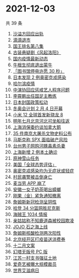 # 2021-12-03

共 39 条

<!-- BEGIN -->
<!-- 最后更新时间 Fri Dec 03 2021 17:07:05 GMT+0800 (China Standard Time) -->

1. [沙溢方回应出轨](https://www.zhihu.com/search?q=沙溢)
1. [滴滴退市](https://www.zhihu.com/search?q=滴滴)
1. [国王排名第八集](https://www.zhihu.com/search?q=国王排名)
1. [古装悬疑剧《风起洛阳》](https://www.zhihu.com/search?q=风起洛阳)
1. [国内疫情最新动态](https://www.zhihu.com/search?q=疫情)
1. [牛根生彻底退出蒙牛](https://www.zhihu.com/search?q=牛根生)
1. [「图书馆停电许愿 30 秒」](https://www.zhihu.com/search?q=图书馆停电30秒原文)
1. [日本发现 2 例奥密克戎感染](https://www.zhihu.com/search?q=日本奥密克戎)
1. [哈尔滨疫情](https://www.zhihu.com/search?q=哈尔滨疫情)
1. [中演协回应惩戒艺人程序问题](https://www.zhihu.com/search?q=中演协回应)
1. [李霄鹏出任国足主教练](https://www.zhihu.com/search?q=李霄鹏)
1. [日本封国政策松动](https://www.zhihu.com/search?q=日本封国)
1. [冬奥会计划 2 月 4 日开幕](https://www.zhihu.com/search?q=冬奥会开幕)
1. [小米 12 全球首发新骁龙 8](https://www.zhihu.com/search?q=小米12)
1. [明年七月北京河北可坐船往返](https://www.zhihu.com/search?q=北京河北)
1. [上海消保委约谈加拿大鹅](https://www.zhihu.com/search?q=加拿大鹅)
1. [35 件南京大屠杀文物史料公布](https://www.zhihu.com/search?q=南京大屠杀)
1. [马斯克称 SPX 面临破产风险](https://www.zhihu.com/search?q=Spacex破产)
1. [台州男子网购河豚毒素杀妻](https://www.zhihu.com/search?q=台州杀妻)
1. [上海新增 2 例本土确诊](https://www.zhihu.com/search?q=上海疫情)
1. [原神雪山任务](https://www.zhihu.com/search?q=原神)
1. [美国「全球态势评估」](https://www.zhihu.com/search?q=全球态势评估)
1. [奥密克戎感染均为无症状或轻症](https://www.zhihu.com/search?q=奥密克戎)
1. [村民袭警被击倒身亡](https://www.zhihu.com/search?q=袭警)
1. [麦当劳 APP 崩了](https://www.zhihu.com/search?q=麦当劳崩了)
1. [安徽一女子奶茶喝出蟑螂](https://www.zhihu.com/search?q=奶茶喝出蟑螂)
1. [刚果（金）紧急通知撤离](https://www.zhihu.com/search?q=刚果金)
1. [詹姆斯新冠检测呈阴性](https://www.zhihu.com/search?q=詹姆斯)
1. [哈登 34 分篮网胜尼克斯](https://www.zhihu.com/search?q=篮网)
1. [海贼王 1034 情报](https://www.zhihu.com/search?q=海贼王)
1. [亲姑姑称不知鹿道森被校园欺凌](https://www.zhihu.com/search?q=鹿道森)
1. [JOJO 石之海上线](https://www.zhihu.com/search?q=石之海)
1. [詹姆斯核酸检测两次阳性](https://www.zhihu.com/search?q=詹姆斯)
1. [北京经开区打疫苗送消费券](https://www.zhihu.com/search?q=打疫苗送消费券)
1. [十二月文案](https://www.zhihu.com/search?q=12月文案)
1. [幻塔无版号 PC 版](https://www.zhihu.com/search?q=幻塔)
1. [江苏一村支书强征土地](https://www.zhihu.com/search?q=村支书强征土地)
1. [爱奇艺被曝大规模裁员](https://www.zhihu.com/search?q=爱奇艺)
1. [世界艾滋病日](https://www.zhihu.com/search?q=艾滋病)

<!-- END -->
